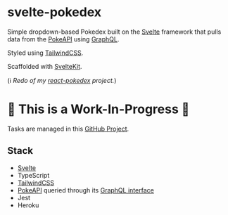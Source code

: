 # svelte-pokedex

Simple dropdown-based Pokedex built on the [Svelte](https://svelte.dev/) framework that pulls data from the [PokeAPI](https://pokeapi.co/) using [GraphQL](https://graphql.org/). 

Styled using [TailwindCSS](https://tailwindcss.com/). 

Scaffolded with [SvelteKit](https://kit.svelte.dev/).

(ℹ️ _Redo of my [react-pokedex](https://github.com/siuangie91/svelte-pokedex.git) project._)

# 🛑 This is a Work-In-Progress 🛑

Tasks are managed in this [GitHub Project](https://github.com/siuangie91/svelte-pokedex/projects/1).

## Stack
- [Svelte](https://svelte.dev/)
- TypeScript
- [TailwindCSS](https://tailwindcss.com/)
- [PokeAPI](https://pokeapi.co/) queried through its [GraphQL interface](https://pokeapi.co/docs/graphql)
- Jest
- Heroku


